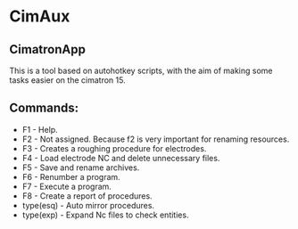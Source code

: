 # CimAux

 ## CimatronApp
  This is a tool based on autohotkey scripts, with the aim of making some tasks easier on the cimatron 15.
  
  ## Commands:
  
  * F1 - Help.
  * F2 - Not assigned. Because f2 is very important for renaming resources.
  * F3 - Creates a roughing procedure for electrodes.
  * F4 - Load electrode NC and delete unnecessary files.
  * F5 - Save and rename archives.
  * F6 - Renumber a program.
  * F7 - Execute a program.
  * F8 - Create a report of procedures.
  * type(esq) - Auto mirror procedures.
  * type(exp) - Expand Nc files to check entities.
